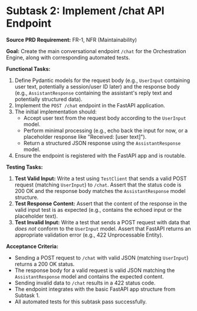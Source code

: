 # Subtask 2: Implement /chat API Endpoint

**Source PRD Requirement:** FR-1, NFR (Maintainability)

**Goal:** Create the main conversational endpoint `/chat` for the Orchestration Engine, along with corresponding automated tests.

**Functional Tasks:**
1.  Define Pydantic models for the request body (e.g., `UserInput` containing user text, potentially a session/user ID later) and the response body (e.g., `AssistantResponse` containing the assistant's reply text and potentially structured data).
2.  Implement the `POST /chat` endpoint in the FastAPI application.
3.  The initial implementation should:
    *   Accept user text from the request body according to the `UserInput` model.
    *   Perform minimal processing (e.g., echo back the input for now, or a placeholder response like "Received: [user text]").
    *   Return a structured JSON response using the `AssistantResponse` model.
4.  Ensure the endpoint is registered with the FastAPI app and is routable.

**Testing Tasks:**
1.  **Test Valid Input:** Write a test using `TestClient` that sends a valid POST request (matching `UserInput`) to `/chat`. Assert that the status code is 200 OK and the response body matches the `AssistantResponse` model structure.
2.  **Test Response Content:** Assert that the content of the response in the valid input test is as expected (e.g., contains the echoed input or the placeholder text).
3.  **Test Invalid Input:** Write a test that sends a POST request with data that *does not* conform to the `UserInput` model. Assert that FastAPI returns an appropriate validation error (e.g., 422 Unprocessable Entity).

**Acceptance Criteria:**
*   Sending a POST request to `/chat` with valid JSON (matching `UserInput`) returns a 200 OK status.
*   The response body for a valid request is valid JSON matching the `AssistantResponse` model and contains the expected content.
*   Sending invalid data to `/chat` results in a 422 status code.
*   The endpoint integrates with the basic FastAPI app structure from Subtask 1.
*   All automated tests for this subtask pass successfully.